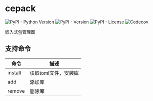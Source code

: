 # cepack

![PyPI - Python Version](https://img.shields.io/pypi/pyversions/cepack)
![PyPI - Version](https://img.shields.io/pypi/v/cepack)
![PyPI - License](https://img.shields.io/pypi/l/cepack)
![Codecov](https://img.shields.io/codecov/c/github/paopaozhi/cepack)

嵌入式包管理器

## 支持命令

|命令|描述|
|---|---|
|install|读取toml文件，安装库|
|add|添加库|
|remove|删除库|
